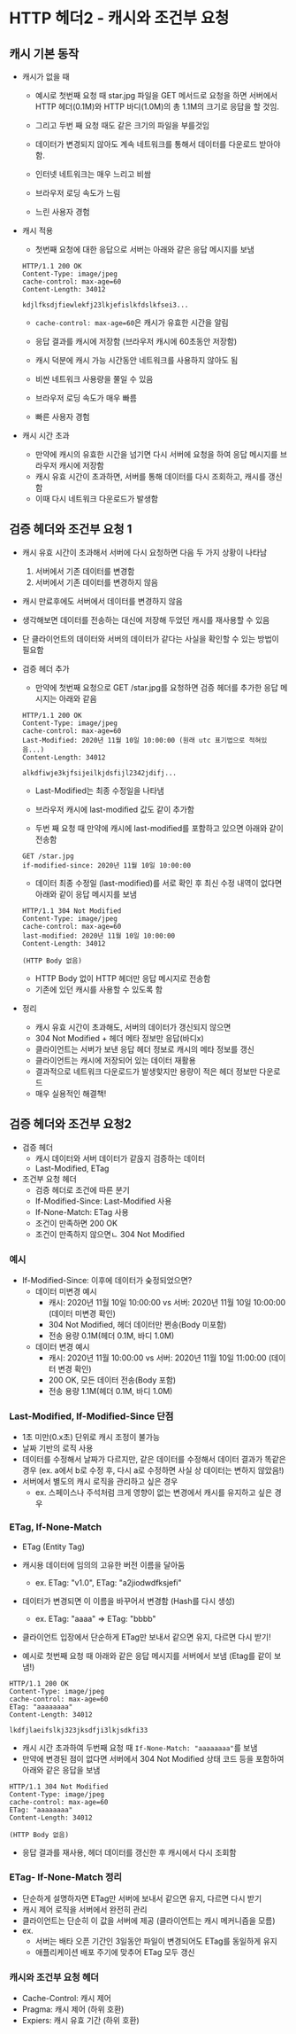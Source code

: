 # HTTP 헤더2 - 캐시와 조건부 요청

## 캐시 기본 동작

- 캐시가 없을 때

  - 예시로 첫번째 요청 때 star.jpg 파일을 GET 메서드로 요청을 하면 서버에서 HTTP 헤더(0.1M)와 HTTP 바디(1.0M)의 총 1.1M의 크기로 응답을 할 것임.
  - 그리고 두번 째 요청 때도 같은 크기의 파일을 부를것임

  - 데이터가 변경되지 않아도 계속 네트워크를 통해서 데이터를 다운로드 받아야 함.
  - 인터넷 네트워크는 매우 느리고 비쌈
  - 브라우저 로딩 속도가 느림
  - 느린 사용자 경험

- 캐시 적용

  - 첫번째 요청에 대한 응답으로 서버는 아래와 같은 응답 메시지를 보냄

  ```응답 메시지
  HTTP/1.1 200 OK
  Content-Type: image/jpeg
  cache-control: max-age=60
  Content-Length: 34012

  kdjlfksdjfiewlekfj23lkjefislkfdslkfsei3...
  ```

  - `cache-control: max-age=60`은 캐시가 유효한 시간을 알림
  - 응답 결과를 캐시에 저장함 (브라우저 캐시에 60초동안 저장함)

  - 캐시 덕분에 캐시 가능 시간동안 네트워크를 사용하지 않아도 됨
  - 비싼 네트워크 사용량을 쭐일 수 있음
  - 브라우저 로딩 속도가 매우 빠름
  - 빠른 사용자 경험

- 캐시 시간 초과

  - 만약에 캐시의 유효한 시간을 넘기면 다시 서버에 요청을 하여 응답 메시지를 브라우저 캐시에 저장함
  - 캐시 유효 시간이 초과하면, 서버를 통해 데이터를 다시 조회하고, 캐시를 갱신함
  - 이때 다시 네트워크 다운로드가 발생함

## 검증 헤더와 조건부 요청 1

- 캐시 유효 시간이 초과해서 서버에 다시 요청하면 다음 두 가지 상황이 나타남
  1. 서버에서 기존 데이터를 변경함
  2. 서버에서 기존 데이터를 변경하지 않음
- 캐시 만료후에도 서버에서 데이터를 변경하지 않음
- 생각해보면 데이터를 전송하는 대신에 저장해 두었던 캐시를 재사용할 수 있음
- 단 클라이언트의 데이터와 서버의 데이터가 같다는 사실을 확인할 수 있는 방법이 필요함

- 검증 헤더 추가

  - 만약에 첫번째 요청으로 GET /star.jpg를 요청하면 검증 헤더를 추가한 응답 메시지는 아래와 같음

  ```응답메시지
  HTTP/1.1 200 OK
  Content-Type: image/jpeg
  cache-control: max-age=60
  Last-Modified: 2020년 11월 10일 10:00:00 (원래 utc 표기법으로 적혀있음...)
  Content-Length: 34012

  alkdfiwje3kjfsijeilkjdsfijl2342jdifj...
  ```

  - Last-Modified는 최종 수정일을 나타냄
  - 브라우저 캐시에 last-modified 값도 같이 추가함

  - 두번 째 요청 때 만약에 캐시에 last-modified를 포함하고 있으면 아래와 같이 전송함

  ```
  GET /star.jpg
  if-modified-since: 2020년 11월 10일 10:00:00
  ```

  - 데이터 최종 수정일 (last-modified)를 서로 확인 후 최신 수정 내역이 없다면 아래와 같이 응답 메시지를 보냄

  ```응답
  HTTP/1.1 304 Not Modified
  Content-Type: image/jpeg
  cache-control: max-age=60
  last-modified: 2020년 11월 10일 10:00:00
  Content-Length: 34012

  (HTTP Body 없음)
  ```

  - HTTP Body 없이 HTTP 헤더만 응답 메시지로 전송함
  - 기존에 있던 캐시를 사용할 수 있도록 함

- 정리

  - 캐시 유효 시간이 초과해도, 서버의 데이터가 갱신되지 않으면
  - 304 Not Modified + 헤더 메타 정보만 응답(바디x)
  - 클라이언트는 서버가 보낸 응답 헤더 정보로 캐시의 메타 정보를 갱신
  - 클라이언트는 캐시에 저장되어 있는 데이터 재활용
  - 결과적으로 네트워크 다운로드가 발생핮지만 용량이 적은 헤더 정보만 다운로드
  - 매우 실용적인 해결책!

## 검증 헤더와 조건부 요청2

- 검증 헤더
  - 캐시 데이터와 서버 데이터가 같읁지 검증하는 데이터
  - Last-Modified, ETag
- 조건부 요청 헤더
  - 검증 헤더로 조건에 따른 분기
  - If-Modified-Since: Last-Modified 사용
  - If-None-Match: ETag 사용
  - 조건이 만족하면 200 OK
  - 조건이 만족하지 않으면ㄴ 304 Not Modified

### 예시

- If-Modified-Since: 이후에 데이터가 숮정되었으면?
  - 데이터 미변경 예시
    - 캐시: 2020년 11월 10일 10:00:00 vs 서버: 2020년 11월 10일 10:00:00 (데이터 미변경 확인)
    - 304 Not Modified, 헤더 데이터만 쩐송(Body 미포함)
    - 전송 용량 0.1M(헤더 0.1M, 바디 1.0M)
  - 데이터 변경 예시
    - 캐시: 2020년 11월 10:00:00 vs 서버: 2020년 11월 10일 11:00:00 (데이터 변경 확인)
    - 200 OK, 모든 데이터 전송(Body 포함)
    - 전송 용량 1.1M(헤더 0.1M, 바디 1.0M)

### Last-Modified, If-Modified-Since 단점

- 1초 미만(0.x초) 단위로 캐시 조정이 불가능
- 날짜 기반의 로직 사용
- 데이터를 수정해서 날짜가 다르지만, 같은 데이터를 수정해서 데이터 결과가 똑같은 경우 (ex. a에서 b로 수정 후, 다시 a로 수정하면 사실 상 데이터는 변하지 않았음!)
- 서버에서 별도의 캐시 로직을 관리하고 싶은 경우
  - ex. 스페이스나 주석처럼 크게 영향이 없는 변경에서 캐시를 유지하고 싶은 경우

### ETag, If-None-Match

- ETag (Entity Tag)
- 캐시용 데이터에 임의의 고유한 버전 이름을 달아둠
  - ex. ETag: "v1.0", ETag: "a2jiodwdfksjefi"
- 데이터가 변경되면 이 이름을 바꾸어서 변경함 (Hash를 다시 생성)
  - ex. ETag: "aaaa" => ETag: "bbbb"
- 클라이언트 입장에서 단순하게 ETag만 보내서 같으면 유지, 다르면 다시 받기!

- 예시로 첫번째 요청 때 아래와 같은 응답 메시지를 서버에서 보냄 (Etag를 같이 보냄!)

```응답메시지
HTTP/1.1 200 OK
Content-Type: image/jpeg
cache-control: max-age=60
ETag: "aaaaaaaa"
Content-Length: 34012

lkdfjlaeifslkj323jksdfji3lkjsdkfi33
```

- 캐시 시간 초과하여 두번째 요청 때 `If-None-Match: "aaaaaaaa"`를 보냄
- 만약에 변경된 점이 없다면 서버에서 304 Not Modified 상태 코드 등을 포함하여 아래와 같은 응답을 보냄

```응답메시지
HTTP/1.1 304 Not Modified
Content-Type: image/jpeg
cache-control: max-age=60
ETag: "aaaaaaaa"
Content-Length: 34012

(HTTP Body 없음)
```

- 응답 결과를 재사용, 헤더 데이터를 갱신한 후 캐시에서 다시 조회함

### ETag- If-None-Match 정리

- 단순하게 설명하자면 ETag만 서버에 보내서 같으면 유지, 다르면 다시 받기
- 캐시 제어 로직을 서버에서 완전히 관리
- 클라이언트는 단순히 이 값을 서버에 제공 (클라이언트는 캐시 메커니즘을 모름)
- ex.
  - 서버는 배타 오픈 기간인 3일동안 파일이 변경되어도 ETag를 동일하게 유지
  - 애플리케이션 배포 주기에 맞추어 ETag 모두 갱신

### 캐시와 조건부 요청 헤더

- Cache-Control: 캐시 제어
- Pragma: 캐시 제어 (하위 호환)
- Expiers: 캐시 유효 기간 (하위 호환)
